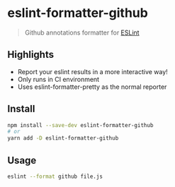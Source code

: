 # eslint-formatter-github

> Github annotations formatter for [ESLint](https://eslint.org)

## Highlights

- Report your eslint results in a more interactive way!
- Only runs in CI environment
- Uses eslint-formatter-pretty as the normal reporter

## Install

```sh
npm install --save-dev eslint-formatter-github
# or
yarn add -D eslint-formatter-github
```

## Usage

```sh
eslint --format github file.js
```

